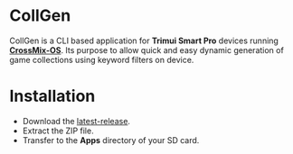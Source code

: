# CollGen
CollGen is a CLI based application for **Trimui Smart Pro** devices running **[CrossMix-OS](https://github.com/cizia64/CrossMix-OS)**. Its purpose to allow quick and easy dynamic generation of game collections using keyword filters on device.

# Installation
* Download the [latest-release](https://github.com/rkr87/CollGen/releases/latest/download/CollGen.zip).
* Extract the ZIP file.
* Transfer to the **Apps** directory of your SD card.
